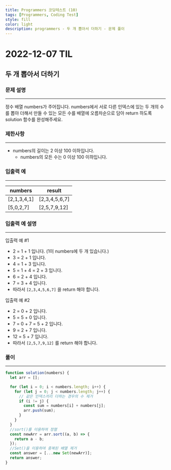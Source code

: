 ```yaml
---
title: Programmers 코딩테스트 (10)
tags: [Programmers, Coding Test]
style: fill
color: light
description: programmers - 두 개 뽑아서 더하기 - 문제 풀이
---
```


# 2022-12-07 TIL

## 두 개 뽑아서 더하기

### **문제 설명**

---

정수 배열 numbers가 주어집니다. numbers에서 서로 다른 인덱스에 있는 두 개의 수를 뽑아 더해서 만들 수 있는 모든 수를 배열에 오름차순으로 담아 return 하도록 solution 함수를 완성해주세요.

### 제한사항

---

- numbers의 길이는 2 이상 100 이하입니다.
  - numbers의 모든 수는 0 이상 100 이하입니다.

### 입출력 예

---

| numbers     | result        |
| ----------- | ------------- |
| [2,1,3,4,1] | [2,3,4,5,6,7] |
| [5,0,2,7]   | [2,5,7,9,12]  |

### 입출력 예 설명

---

입출력 예 #1

- 2 = 1 + 1 입니다. (1이 numbers에 두 개 있습니다.)
- 3 = 2 + 1 입니다.
- 4 = 1 + 3 입니다.
- 5 = 1 + 4 = 2 + 3 입니다.
- 6 = 2 + 4 입니다.
- 7 = 3 + 4 입니다.
- 따라서 `[2,3,4,5,6,7]` 을 return 해야 합니다.

입출력 예 #2

- 2 = 0 + 2 입니다.
- 5 = 5 + 0 입니다.
- 7 = 0 + 7 = 5 + 2 입니다.
- 9 = 2 + 7 입니다.
- 12 = 5 + 7 입니다.
- 따라서 `[2,5,7,9,12]` 를 return 해야 합니다.

### 풀이

---

```jsx
function solution(numbers) {
  let arr = [];

  for (let i = 0; i < numbers.length; i++) {
    for (let j = 0; j < numbers.length; j++) {
      // 같은 인덱스끼리 더하는 경우의 수 제거
      if (i != j) {
        const sum = numbers[i] + numbers[j];
        arr.push(sum);
      }
    }
  }
  //sort()를 이용하여 정렬
  const newArr = arr.sort((a, b) => {
    return a - b;
  });
  //Set()을 이용하여 중복된 배열 제거
  const answer = [...new Set(newArr)];
  return answer;
}
```
